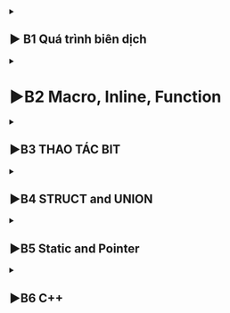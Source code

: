<details>
  <summary><h2>▶ B1 Quá trình biên dịch</h2></summary>

## **Quá trình biên dịch bao gồm 4 giai đoạn:**

- **_Pre-processor (Giai đoạn tiền xử lý):_** Xóa bỏ các dòng comments, xử lý các chỉ thị tiền xử lý có bắt đầu bằng kí hiệu `#`. Như `#include` (thay thế mã chương trình của một tệp tiêu để vào mã nguồn cần dịch), `#define` (thay thế bằng giá trị cụ thể vào các biến được gọi).
  -  Sau khi qua quá trình tiền xử lý thì file code lúc này sẽ có dạng `.i`.
  -  Dùng lệnh `gcc -E filename.c -o filename.i` hoặc `gcc -E filename.c` để xem code sau khi qua quá trình preprocessor.
- **_Compiler (Giai đoạn dịch sang ngôn ngữ Assembly):_** Kiểm tra các kiểu dữ liệu có lỗi hay không, phân tích cú pháp (syntax) và tối ưu code.
  -  Quá trình này sẽ biên dịch từ code `.i` sang ngôn ngữ assembly code `.s`.
  -  Dùng lệnh `gcc -S -o filename.s filename.c` để có thể xem code sau quá tình compiler.
- **_Assembler (Giai đoạn dịch sang ngôn ngữ máy):_** Biên dịch ngôn ngữ Assembly code sang ngôn ngữ máy (0 và 1). Và tạo ra tệp tin Object `.o`.
  -  Dùng lệnh `gcc -c filename.c -o filename.o` để tạo ra file ".o" và dùng lệnh `objdump -d -Mintel filename.o` để xem code.
- **_Linker (Giải đoạn liên kết):_** Là giai đoạn cuối cùng. Trong giai đoạn này mã máy của một chương trình `.o` dịch từ nhiều nguồn (file .c hoặc file thư viện .lib) được liên kết lại với nhau để tạo thành chương trình duy nhất
  - File sau khi được gộp lại thì sẽ có đuôi mở rộng Executable `.exe`, còn trên Linux và MacOs thì có thể có đuối theo chỉ định hoặc không có đuôi mở rộng.

- Để chạy file code C trên `terminal linux` dùng lệnh `gcc -o filename filename.c` đẻ tạo ra tệp thực thi, sau đó dùng lệnh `./filename` để chạy tệp thực thi đó.


## **Phân vùng bộ nhớ trên RAM, cấp phát bộ nhớ động**

- ***Text:*** Quyền truy cập chỉ có thể Read
	- Chứa khai báo các hằng số(.rodata)
	- Nó chưa lệnh thực thị nên tránh sửa đổi instruction
- ***Data:*** Quyền truy cập Read-Write
	- Chứa biến toàn cục hoặc biến static: Có giá trị khởi tạo khác 0
	- Được giải phóng khi kết thúc chương trình
- ***Bss:*** Quyền truy cập Read-Write
	- Chứa biến toàn cục hoặc các biến static: Có giá trị khởi tạo bằng 0 hoặc không khởi tạo
	- Được giải phóng khi kết thúc chương trình
- ***Stack:*** Quyền truy cập là Read-Write.
	- Được sử dụng cấp phát cho biến local, input parameter của hàm,...
	- Sẽ được giải phóng khi ra khỏi block code/hàm
- ***Heap:*** Quyền truy cập là Read-Write.
	- Được sử dụng để cấp phát bộ nhớ động như: Malloc, Calloc,...
	- Sẽ được giải phóng khi gọi hàm free,...
	### So sánh Stack và Heap?
	- Bộ nhớ: Bộ nhớ Heap và bộ nhớ Stack bản chất đều cùng là vùng nhớ được tạo ra và lưu trữ trong RAM khi chương trình được thực thi.
		- Stack được dùng để lưu trữ các biến cục bộ trong hàm, tham số truyền vào... Truy cập vào bộ nhớ này rất nhanh và được thực thi khi chương trình được biên dịch.
		- Heap được dùng để lưu trữ vùng nhớ cho những biến con trỏ được cấp phát động bởi các hàm malloc - calloc - realloc (trong C)
	- Kích thước vùng nhớ:
		- Stack: kích thước của bộ nhớ Stack là cố định, tùy thuộc vào từng hệ điều hành, ví dụ hệ điều hành Windows là 1 MB, hệ điều hành Linux là 8 MB (lưu ý là con số có thể khác tùy thuộc vào kiến trúc hệ điều hành của bạn).
		- Heap: kích thước của bộ nhớ Heap là không cố định, có thể tăng giảm do đó đáp ứng được nhu cầu lưu trữ dữ liệu của chương trình.
	- Đặc điểm vùng nhớ
		- Stack: vùng nhớ Stack được quản lý bởi hệ điều hành, dữ liệu được lưu trong Stack sẽ tự động hủy khi hàm thực hiện xong công việc của mình.
		- Heap: Vùng nhớ Heap được quản lý bởi lập trình viên (trong C hoặc C++), dữ liệu trong Heap sẽ không bị hủy khi hàm thực hiện xong, điều đó có nghĩa bạn phải tự tay hủy vùng nhớ bằng câu lệnh free (trong C), và delete hoặc delete [] (trong C++), nếu không sẽ xảy ra hiện tượng rò rỉ bộ nhớ.
   </details>
<details>
  <summary><h1>▶B2 Macro, Inline, Function</h1></summary>
### **Macro**
   - Được xử lý bởi preprocessor(Tiền xử lý)
   - Macro thường được dùng để thay thế các đoạn code có tính lặp lại nhiều lần trong chương trình.
   - Size của file chương trình chứa macro sẽ lớn hơn function nhưng tốc độ chương trình sẽ nhanh hơn. Bới vì Hàm Bình thường sử dụng một địa chỉ cố định và dùng stack counter và propram counter trỏ đến chương trình, Hàm Macro sẽ Build chương trình thành mã máy và dán chương trình vào đúng vị trí hàm sử dụng.

	#define SUM(a, b) a+b
	int main()
	{
		printf("Tong a va b = %d\n", SUM(4, 7));
	}
  ***Macro Funtion***
  
  	#define CREATE_FUNC(ten_ham, noi_dung)	\
	void ten_ham(){				\
		printf("%s\n", noi_dung);		\
	}
	CREATE_FUNC(test, "this is test")
	\*tao ra mot ham 
	void tets(){
		printf("%s\n", "this is test");
	}*/
	
## **inline** 
- Size của file chương trình chứa **inline** sẽ lớn hơn các chương trình khác nhưng tốc độ chương trình sẽ nhanh hơn. Bới vì Hàm Bình thường sử dụng một địa chỉ cố định và dùng stack pointer và propram couter trỏ đến chương trình.
-  Hàm **inline** sẽ Build chương trình thành mã máy và dán chương trình vào đúng vị trí hàm sử dụng.


	inline void test(int a, int b){
		return a+b;
	}//0xc4 0xc5 mã máy, vdk sẽ hiểu
	int main()
	{
		test(3, 4);//0xc4 0xc5 dán vào vị trí chương trình sử dụng
		return 0;

	}
</details>
<details>
  <summary><h2>▶B3 THAO TÁC BIT</h2></summary>

## **AND:** x=y & z;
![image](https://github.com/MaThanhVan/Embedded_Intervierw_T5/assets/119687191/21bf003d-e9c8-4536-a05e-d94fb34df11b)
![image](https://github.com/MaThanhVan/Embedded_Intervierw_T5/assets/119687191/0b9a1154-2070-471b-a158-ce496e916d80)
## **NOT:** x=~y;
![image](https://github.com/MaThanhVan/Embedded_Intervierw_T5/assets/119687191/7dcfee9e-3ac0-47d7-932c-d0b1c0e99c16)
![image](https://github.com/MaThanhVan/Embedded_Intervierw_T5/assets/119687191/a3aba9b8-a46a-4a59-9407-135d22a8bcc6)
## **OR:** x=y | z;
![image](https://github.com/MaThanhVan/Embedded_Intervierw_T5/assets/119687191/6df28a9a-6518-4481-b52a-32614e15b9c8)
![image](https://github.com/MaThanhVan/Embedded_Intervierw_T5/assets/119687191/f370c912-3b8b-49d6-bbec-236c4ebe23e5)
## **XOR: x = y ^ z;
![image](https://github.com/MaThanhVan/Embedded_Intervierw_T5/assets/119687191/9ba37c61-a5ed-4b6b-a566-b853a02edc0c)
![image](https://github.com/MaThanhVan/Embedded_Intervierw_T5/assets/119687191/964b9a8f-ad3f-45ee-8f7a-f443c02501ce)

## **Dịch Bit: >> (Dịch phải) và << ( Dịch trái )
![image](https://github.com/MaThanhVan/Embedded_Intervierw_T5/assets/119687191/affb5af4-cca3-4a19-ad49-ac2c458fad57)
</details>
<details>
  <summary><h2>▶B4 STRUCT and UNION</h2></summary>

STRUCT và UNION là kiểu dữ liệu người dùng tự định nghĩa
## **Từng phần tử của STRUCT sẽ có địa chỉ riêng, có thể dùng nhiều biến trong Struct cùng lúc**
### **_Struct khi chạy được lưu vào bộ nhớ Stack trên RAM_** 
	
	struct Exam{
	  uint8_t X1[10]; // Mất 2 lần quét tạo ra 2 lần 8 byte, 8 byte cuối lần 2 sẽ dư ra 6 byte gọi là bộ nhớ đệm
	  uint64_t X2[5]; // Bộ nhớ Đệm không nhỏ hơn lần quét tiếp cần có thì sẽ tạo ra 8 byte mới, nếu nhỏ hơn hoặc bẳng sẽ dùng bô nhớ Đệm.
	  uint32_t X3[6]; // Kiểu u32 lỗi lần quét mất 4 byte, đây cần tạo 3 lần 8 byte
	  //Bộ nhớ của kiểu Struct trên là 80 Byte
	}EX;
	/* Bộ nhớ mỗi lần quét sẽ được tính theo kiểu dữ liệu lớn nhất trong struct. Như trên mỗi lần quét là 8 byte 
 ## **Union** 
**_Union Sử Dụng Địa chỉ dùng chung cho các member bên trong nó, Bô nhớ union bằng member lớn nhất trong nó**
	'''c
	typedef union 
	{
	    uint8_t a;
	    uint8_t b;
	    uint8_t c;
	}Data;

	void hienthi( Data data){
	    printf("a = %d, b = %d, c = %d", data.a, data.b, data.c);
	}

	int main()
	{
	   Data data;
	   data.a = 25;
	   data.b = 12;
	   data.c = 65;

	   hienthi(data);
	}//ket qua {a = 65, b = 65, c = 65}
	'''
</details>
<details>
  <summary><h2>▶B5 Static and Pointer</h2></summary>

## Static
   - Biến **Static** khởi tạo một lần và sẽ tồn tại hết vòng đời của chương trình.
   - Biến static cục bộ chỉ có thể sử dụng trong **pham vi hàm chứa nó** và nếu biến static toàn cục chỉ sử dụng được trong file đó.
  	void test(){
   		static int a = 10;
		printf("a = %d\n", a);
		a++;
  	}
	int main()
	{
		test();
		test();
		test();
	}//KQ a = 10 / a = 11 / a = 12; 
	//Không có static KQ = 10 hết. 
# Pointer and Pointer to Pointer
## Pointer
    - Khai báo con trỏ
    	int *ptr; // Khai báo như các biến bình thường nhưng thêm dấu * 
	// chưa gán địa chỉ nó sẽ sử dụng một địa chỉ rác. 
	// Khi khai báo một con trỏ Nên khai báo cho nó một địa chỉ như NUL, để tránh bị lỗi chương trình.
	int *ptr = NULL;
 	//Con trỏ NUL là con trỏ có giá trị = 0 và địa chỉ = 0;
	// Khi không sử dụng một con trỏ cũng nên gán cho nó bằng con trỏ NUL
 Con trỏ chỉ lưu địa chỉ có giá trị cùng kiểu dữ liệu với con trỏ.
 ## Con trỏ Hàm
	'''c
 	void tong(int a,int b){
		printf("tong %d va %d = %d\n", a, b, a+b);
	}
	int main()
	{
		void (*ptr_phepToan)(int a, int b) = NUL;
		prt_phepToan = &tong;
		ptr_phepToan 
	}
	'''
## Con Trỏ Void
	int main()
	{
		
	}
	
## Pointer to Pointer
### là một con trỏ lưu địa chỉ con trỏ trước
	char *aray = "hello";
	char arr
</details>
<details>
  <summary><h2>▶B6 C++</h2></summary>

## CLASS
- Cấu trúc của class:
Class là một mô tả trừu tượng (abstract) của nhóm các đối tượng (object) có 
cùng bản chất, ngược lại mỗi một đối tượng là một thể hiện cụ thể (instance) cho 
những mô tả trừu tượng đó. Một class trong C++ sẽ có các đặc điểm sau:
	 Một class bao gồm các thành phần dữ liệu (thuộc tính hay property) và các 
	phương thức (hàm thành phần hay method).
	 Class thực chất là một kiểu dữ liệu do người lập trình định nghĩa.
	 Trong C++, từ khóa class sẽ chỉ điểm bắt đầu của một class sẽ được cài đặt.

			#include <iostream>
			using namespace std;
			class SinhVien{
				private:		//chỉ có class truy cập đến các member trong private
					int tuoi;		// day goi la property
					int lop;
				public:
					
					void hienThi();	/* day goi la method, có thể viết chương trình trong method */
			}

			void SinhVien::hienThi(){

			}

			int main()
			{
				SinhVien sv, sv2; // Class SinhVen, object la sv và sv 2, có địa chỉ khác nhau, object chi truy cap den pham vi trong public.
				return 0;
			}

## Đặc tính của lập trình hướng đối tượng
Có 4 đặc tính quan trọng của lập trình hướng đối tượng trong C++ mà chúng ta cần 
nắm vững sau đây.
	-> Inheritance (Tính kế thừa ) trong lập trình hướng đối tượng có ý nghĩa, một class 
có thể kế thừa các thuộc tính của một class khác đã tồn tại trước đó.
	Khi một class con được tạo ra bởi việc kế thừa thuộc tính của class cha thì chúng ta 
sẽ gọi class con đó là subclass trong C++, và class cha chính là superclass trong 
C++.
	-> Abstraction (Tính trừu tượng) trong lập trình hướng đối tượng là một khả năng 
mà chương trình có thể bỏ qua sự phức tạp bằng cách tập trung vào cốt lõi của thông 
tin cần xử lý.
Điều đó có nghĩa, bạn có thể xử lý một đối tượng bằng cách gọi tên một phương 
thức và thu về kết quả xử lý, mà không cần biết làm cách nào đối tượng đó được các 
thao tác trong class.
 
	-> Polymorphism (Tính đa hình) trong lập trình hướng đối tượng là một khả năng mà 
một phương thức trong class có thể đưa ra các kết quả hoàn toàn khác nhau, tùy 
thuộc vào dữ liệu được xử lý.

	-> Encapsulation (Tính đóng gói) trong lập trình hướng đối tượng có ý nghĩa không 
cho phép người sử dụng các đối tượng thay đổi trạng thái nội tại của một đối tượng, 
mà chỉ có phương thức nội tại của đối tượng có thể thay đổi chính nó.
Điều đó có nghĩa, dữ liệu và thông tin sẽ được đóng gói lại, giúp các tác động bên 
ngoài một đối tượng không thể làm thay đổi đối tượng đó, nên sẽ đảm bảo tính toàn 
vẹn của đối tượng, cũng như giúp dấu đi các dữ liệu thông tin cần được che giấu.

## Namespace là gì?
	Tình huống:
	Khi đang lập trình trong một file A bạn include 2 file B và C, nhưng 2 file này có 
cùng định nghĩa một hàm function() giống nhau về tên và tham số truyền vào, nhưng 
xử lý của mỗi hàm ở mỗi file là khác nhau, vấn đề đặt ra là code làm sao để trình 
biên dịch hiểu được khi nào bạn muốn gọi function của file B, khi nào bạn muốn gọi 
function của file C. Khi gọi hàm function() ở file A, trình biên dịch sẽ không biết 
được hàm function() bạn muốn gọi là hàm được định nghĩa ở file B hay file C. Vì 
vậy trình biên dịch chương trình sẽ báo lỗi.
	Định nghĩa:
	Namespace là từ khóa trong C++ được sử dụng để định nghĩa một phạm vi nhằm 
mục đích phân biệt các hàm, lớp, biến, ... cùng tên trong các thư viện khác nhau.
## Template trong C++ là gì?
	 Template (khuôn mẫu) là một từ khóa trong C++, và là một kiểu dữ liệu trừu 
tượng tổng quát hóa cho các kiểu dữ liệu int, float, double, bool...
	 Template trong C++ có 2 loại đó là function template & class template.
	 Template giúp người lập trình định nghĩa tổng quát cho hàm và lớp thay vì 
phải nạp chồng (overloading) cho từng hàm hay phương thức với những kiểu 
dữ liệu khác nhau.

